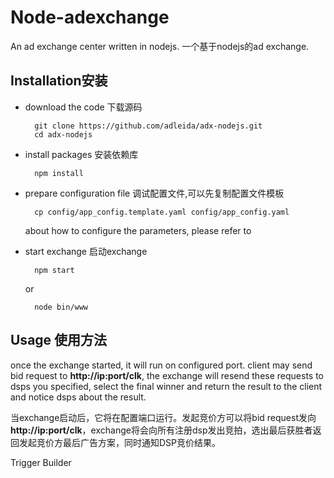Node-adexchange
===

An ad exchange center written in nodejs.
一个基于nodejs的ad exchange.
## Installation安装
* download the code 下载源码
 
        git clone https://github.com/adleida/adx-nodejs.git
        cd adx-nodejs

* install packages 安装依赖库

        npm install
        
* prepare configuration file 调试配置文件,可以先复制配置文件模板

        cp config/app_config.template.yaml config/app_config.yaml

    about how to configure the parameters, please refer to 
* start exchange 启动exchange

        npm start
    or
    
        node bin/www
        
## Usage 使用方法

once the exchange started, it will run on configured port. client may send bid request to **http://ip:port/clk**, the exchange will resend these requests to dsps you specified, select the final winner and return the result to the client and notice dsps about the result.

当exchange启动后，它将在配置端口运行。发起竞价方可以将bid request发向 **http://ip:port/clk**，exchange将会向所有注册dsp发出竞拍，选出最后获胜者返回发起竞价方最后广告方案，同时通知DSP竞价结果。

Trigger Builder
